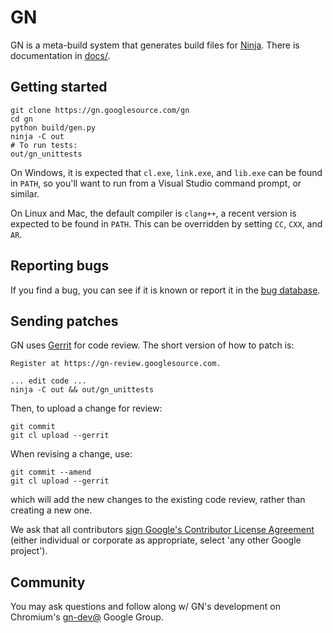 # GN

GN is a meta-build system that generates build files for
[Ninja](https://ninja-build.org). There is documentation in
[docs/](https://gn.googlesource.com/gn/+/master/docs/).

## Getting started

    git clone https://gn.googlesource.com/gn
    cd gn
    python build/gen.py
    ninja -C out
    # To run tests:
    out/gn_unittests

On Windows, it is expected that `cl.exe`, `link.exe`, and `lib.exe` can be found
in `PATH`, so you'll want to run from a Visual Studio command prompt, or
similar.

On Linux and Mac, the default compiler is `clang++`, a recent version is
expected to be found in `PATH`. This can be overridden by setting `CC`, `CXX`,
and `AR`.

## Reporting bugs

If you find a bug, you can see if it is known or report it in the [bug
database](https://bugs.chromium.org/p/gn/issues/list).

## Sending patches

GN uses [Gerrit](https://www.gerritcodereview.com/) for code review. The short
version of how to patch is:

    Register at https://gn-review.googlesource.com.

    ... edit code ...
    ninja -C out && out/gn_unittests

Then, to upload a change for review:

    git commit
    git cl upload --gerrit

When revising a change, use:

    git commit --amend
    git cl upload --gerrit

which will add the new changes to the existing code review, rather than creating
a new one.

We ask that all contributors
[sign Google's Contributor License Agreement](https://cla.developers.google.com/)
(either individual or corporate as appropriate, select 'any other Google
project').

## Community

You may ask questions and follow along w/ GN's development on Chromium's
[gn-dev@](https://groups.google.com/a/chromium.org/forum/#!forum/gn-dev)
Google Group.
